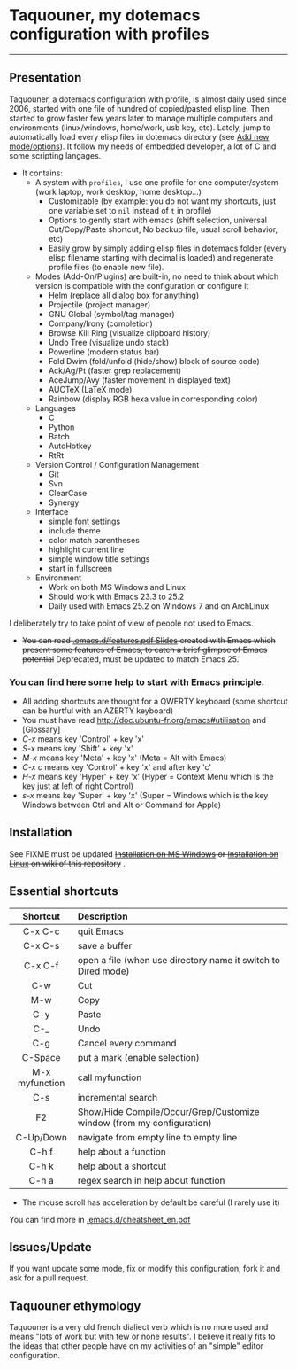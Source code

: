 # Taquouner, my dotemacs configuration with profiles
----

## Presentation
Taquouner, a dotemacs configuration with profile, is almost daily used since 2006, started with one file of hundred of copied/pasted elisp line.
Then started to grow faster few years later to manage multiple computers and environments (linux/windows, home/work, usb key, etc).
Lately, jump to automatically load every elisp files in dotemacs directory (see [Add new mode/options](https://github.com/claudetete/taquouner/wiki/Adding)).
It follow my needs of embedded developer, a lot of C and some scripting langages.

* It contains:
  * A system with `profiles`, I use one profile for one computer/system (work laptop, work desktop, home desktop...)
    * Customizable (by example: you do not want my shortcuts, just one variable set to `nil` instead of `t` in profile)
    * Options to gently start with emacs (shift selection, universal Cut/Copy/Paste shortcut, No backup file, usual scroll behavior, etc)
    * Easily grow by simply adding elisp files in dotemacs folder (every elisp filename starting with decimal is loaded) and regenerate profile files (to enable new file).
  * Modes (Add-On/Plugins) are built-in, no need to think about which version is compatible with the configuration or configure it
    * Helm (replace all dialog box for anything)
    * Projectile (project manager)
    * GNU Global (symbol/tag manager)
    * Company/Irony (completion)
    * Browse Kill Ring (visualize clipboard history)
    * Undo Tree (visualize undo stack)
    * Powerline (modern status bar)
    * Fold Dwim (fold/unfold (hide/show) block of source code)
    * Ack/Ag/Pt (faster grep replacement)
    * AceJump/Avy (faster movement in displayed text)
    * AUCTeX (LaTeX mode)
    * Rainbow (display RGB hexa value in corresponding color)
  * Languages
    * C
    * Python
    * Batch
    * AutoHotkey
    * RtRt
  * Version Control / Configuration Management
    * Git
    * Svn
    * ClearCase
    * Synergy
  * Interface
    * simple font settings
    * include theme
    * color match parentheses
    * highlight current line
    * simple window title settings
    * start in fullscreen
  * Environment
    * Work on both MS Windows and Linux
    * Should work with Emacs 23.3 to 25.2
    * Daily used with Emacs 25.2 on Windows 7 and on ArchLinux

I deliberately try to take point of view of people not used to Emacs.
* ~~You can read [.emacs.d/features.pdf Slides](https://github.com/claudetete/taquouner/blob/master/.emacs.d/features.pdf) created with Emacs which present some features of Emacs, to catch a brief glimpse of Emacs potential~~ Deprecated, must be updated to match Emacs 25.

### You can find here some help to start with Emacs principle.
* All adding shortcuts are thought for a QWERTY keyboard (some shortcut can be hurtful with an AZERTY keyboard)
* You must have read http://doc.ubuntu-fr.org/emacs#utilisation and [Glossary]
* *C-x* means key 'Control' + key 'x'
* *S-x* means key 'Shift' + key 'x'
* *M-x* means key 'Meta' + key 'x' (Meta = Alt with Emacs)
* *C-x c* means key 'Control' + key 'x' and after key 'c'
* *H-x* means key 'Hyper' + key 'x' (Hyper = Context Menu which is the key just at left of right Control)
* *s-x* means key 'Super' + key 'x' (Super = Windows which is the key Windows between Ctrl and Alt or Command for Apple)

## Installation
See FIXME must be updated ~~[Installation on MS Windows](https://github.com/claudetete/taquouner/wiki/Installation) or [Installation on Linux](https://github.com/claudetete/taquouner/wiki/Installation%20Linux) on wiki of this repository~~ .

## Essential shortcuts
| Shortcut | Description |
| :------: | :---------- |
| C-x C-c | quit Emacs |
| C-x C-s | save a buffer |
| C-x C-f | open a file (when use directory name it switch to Dired mode) |
| C-w | Cut |
| M-w | Copy |
| C-y | Paste |
| C-_ | Undo |
| C-g | Cancel every command |
| C-Space | put a mark (enable selection) |
| M-x myfunction | call myfunction |
| C-s | incremental search |
| F2 | Show/Hide Compile/Occur/Grep/Customize window (from my configuration) |
| C-Up/Down | navigate from empty line to empty line |
| C-h f | help about a function |
| C-h k | help about a shortcut |
| C-h a | regex search in help about function |


* The mouse scroll has acceleration by default be careful (I rarely use it)

You can find more in [.emacs.d/cheatsheet_en.pdf](https://github.com/claudetete/taquouner/blob/master/.emacs.d/cheatsheet_en.pdf)

## Issues/Update
If you want update some mode, fix or modify this configuration, fork it and ask for a pull request.

## Taquouner ethymology
Taquouner is a very old french dialiect verb which is no more used and means "lots of work but with few or none results".
I believe it really fits to the ideas that other people have on my activities of an "simple" editor configuration.
